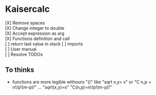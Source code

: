 ﻿# Kaisercalc


[X] Remove spaces  
[X] Change integer to double  
[X] Accept expression as arg  
[X] Functions definition and call  
[ ] return last value in stack
[ ] imports  
[ ] User manual  
[ ] Resolve TODOs  

## To thinks  
* functions are more legible withours "()" like "sqrt x,y= x" or "C n,p = n!/p!(m-p)!" ... "sqrt(x,y)=x" "C(n,p)=n!/p!(m-p)!"
